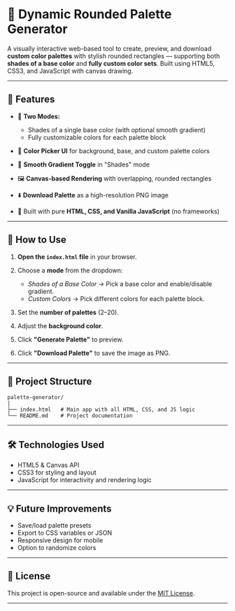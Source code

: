 # 🎨 Dynamic Rounded Palette Generator

A visually interactive web-based tool to create, preview, and download **custom color palettes** with stylish rounded rectangles — supporting both **shades of a base color** and **fully custom color sets**. Built using HTML5, CSS3, and JavaScript with canvas drawing.

---

## 🔧 Features

* 🎨 **Two Modes:**

  * Shades of a single base color (with optional smooth gradient)
  * Fully customizable colors for each palette block
* 🌈 **Color Picker UI** for background, base, and custom palette colors
* 🧠 **Smooth Gradient Toggle** in "Shades" mode
* 🖼️ **Canvas-based Rendering** with overlapping, rounded rectangles
* ⬇️ **Download Palette** as a high-resolution PNG image
* 🧪 Built with pure **HTML, CSS, and Vanilla JavaScript** (no frameworks)

---

## 🚀 How to Use

1. **Open the `index.html` file** in your browser.
2. Choose a **mode** from the dropdown:

   * *Shades of a Base Color* → Pick a base color and enable/disable gradient.
   * *Custom Colors* → Pick different colors for each palette block.
3. Set the **number of palettes** (2–20).
4. Adjust the **background color**.
5. Click **"Generate Palette"** to preview.
6. Click **"Download Palette"** to save the image as PNG.

---

## 📁 Project Structure

```
palette-generator/
|
├── index.html   # Main app with all HTML, CSS, and JS logic
└── README.md    # Project documentation
```

---

## 🛠 Technologies Used

* HTML5 & Canvas API
* CSS3 for styling and layout
* JavaScript for interactivity and rendering logic

---

## 💡 Future Improvements

* Save/load palette presets
* Export to CSS variables or JSON
* Responsive design for mobile
* Option to randomize colors

---

## 📜 License

This project is open-source and available under the [MIT License](LICENSE).

---
